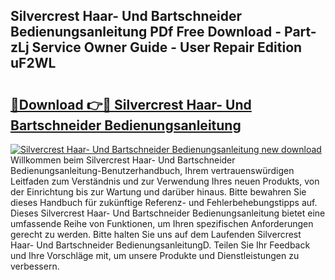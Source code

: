## Silvercrest Haar- Und Bartschneider Bedienungsanleitung PDf Free Download - Part-zLj Service Owner Guide - User Repair Edition uF2WL

# <h2><a href="http://df04rnw.blite.top/?on=Silvercrest+Haar-+Und+Bartschneider+Bedienungsanleitung">🔗Download 👉🔴 Silvercrest Haar- Und Bartschneider Bedienungsanleitung</a></h2>

[![Silvercrest Haar- Und Bartschneider Bedienungsanleitung new download](https://i.imgur.com/lujVjoI.png)](http://df04rnw.blite.top/?on=Silvercrest+Haar-+Und+Bartschneider+Bedienungsanleitung)
Willkommen beim Silvercrest Haar- Und Bartschneider Bedienungsanleitung-Benutzerhandbuch, Ihrem vertrauenswürdigen Leitfaden zum Verständnis und zur Verwendung Ihres neuen Produkts, von der Einrichtung bis zur Wartung und darüber hinaus. Bitte bewahren Sie dieses Handbuch für zukünftige Referenz- und Fehlerbehebungstipps auf. Dieses Silvercrest Haar- Und Bartschneider Bedienungsanleitung bietet eine umfassende Reihe von Funktionen, um Ihren spezifischen Anforderungen gerecht zu werden. Bitte halten Sie uns auf dem Laufenden Silvercrest Haar- Und Bartschneider BedienungsanleitungD. Teilen Sie Ihr Feedback und Ihre Vorschläge mit, um unsere Produkte und Dienstleistungen zu verbessern.
